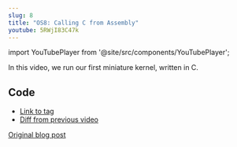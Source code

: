 ```yaml
---
slug: 8
title: "OS8: Calling C from Assembly"
youtube: 5RWjI83C47k
---
```


import YouTubePlayer from '@site/src/components/YouTubePlayer';

<YouTubePlayer youtubeLink={frontmatter.youtube} />

In this video, we run our first miniature kernel, written in C.

<!--truncate-->

## Code

- [Link to tag](https://github.com/pagekeysolutions/pkos/releases/tag/vid%2Fos008)
- [Diff from previous video](https://github.com/pagekeysolutions/pkos/compare/vid/os007..vid/os008)

[Original blog post](/blog/pkos/8-calling-c-from-assembly)